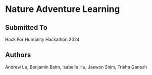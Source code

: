 # Nature Adventure Learning

## Submitted To
Hack For Humanity Hackathon 2024 





## Authors
Andrew Le, Benjamin Bahn, Isabelle Hu, Jaewon Shim, Trisha Ganesh
